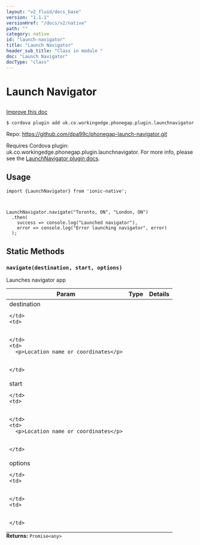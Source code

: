 ```yaml
---
layout: "v2_fluid/docs_base"
version: "1.1.1"
versionHref: "/docs/v2/native"
path: ""
category: native
id: "launch-navigator"
title: "Launch Navigator"
header_sub_title: "Class in module "
doc: "Launch Navigator"
docType: "class"
---
```









<h1 class="api-title">

  
  Launch Navigator
  

  

  

</h1>

<a class="improve-v2-docs" href='http://github.com/driftyco/ionic-native/edit/master/src/plugins/launchnavigator.ts#L46'>
  Improve this doc
</a>





<!-- decorators -->


<pre><code>$ cordova plugin add uk.co.workingedge.phonegap.plugin.launchnavigator</code></pre>
<p>Repo:
  <a href="https://github.com/dpa99c/phonegap-launch-navigator.git">
    https://github.com/dpa99c/phonegap-launch-navigator.git
  </a>
</p>

<!-- description -->

<p>Requires Cordova plugin: uk.co.workingedge.phonegap.plugin.launchnavigator. For more info, please see the <a href="https://github.com/dpa99c/phonegap-launch-navigator">LaunchNavigator plugin docs</a>.</p>



<!-- @usage tag -->

<h2>Usage</h2>

<pre><code class="lang-js">import {LaunchNavigator} from &#39;ionic-native&#39;;



LaunchNavigator.navigate(&quot;Toronto, ON&quot;, &quot;London, ON&quot;)
  .then(
    success =&gt; console.log(&quot;Launched navigator&quot;),
    error =&gt; console.log(&quot;Error launching navigator&quot;, error)
  );
</code></pre>




<!-- @property tags -->
<h2>Static Methods</h2>
<div id="navigate"></div>
<h3><code>navigate(destination,&nbsp;start,&nbsp;options)</code>

</h3>



Launches navigator app


<table class="table param-table" style="margin:0;">
  <thead>
  <tr>
    <th>Param</th>
    <th>Type</th>
    <th>Details</th>
  </tr>
  </thead>
  <tbody>
  
  <tr>
    <td>
      destination
      
      
    </td>
    <td>
      

    </td>
    <td>
      <p>Location name or coordinates</p>

      
    </td>
  </tr>
  
  <tr>
    <td>
      start
      
      
    </td>
    <td>
      

    </td>
    <td>
      <p>Location name or coordinates</p>

      
    </td>
  </tr>
  
  <tr>
    <td>
      options
      
      
    </td>
    <td>
      

    </td>
    <td>
      
      
    </td>
  </tr>
  
  </tbody>
</table>





<div class="return-value" markdown="1">
  <i class="icon ion-arrow-return-left"></i>
  <b>Returns:</b> 
<code>Promise&lt;any&gt;</code> 
</div>




<!-- methods on the class --><!-- related link --><!-- end content block -->


<!-- end body block -->

